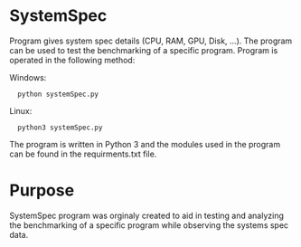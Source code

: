 # SystemSpec
Program gives system spec details (CPU, RAM, GPU, Disk, ...). The program can be used to test the benchmarking of a specific program. Program is operated in the following method:

Windows:
      
      python systemSpec.py

Linux:
      
      python3 systemSpec.py


The program is written in Python 3 and the modules used in the program can be found in the requirments.txt file.

# Purpose
SystemSpec program was orginaly created to aid in testing and analyzing the benchmarking of a specific program while observing the systems spec data.
